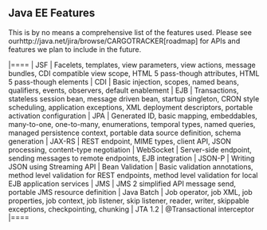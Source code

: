 ## Java EE Features

This is by no means a comprehensive list of the features used. Please see ourhttp://java.net/jira/browse/CARGOTRACKER[roadmap] for APIs and features we plan to include in the future.

|====
| JSF | Facelets, templates, view parameters, view actions, message bundles, CDI compatible view scope, HTML 5 pass-though attributes, HTML 5 pass-though elements
| CDI | Basic injection, scopes, named beans, qualifiers, events, observers, default enablement
| EJB | Transactions, stateless session bean, message driven bean, startup singleton, CRON style scheduling, application exceptions, XML deployment descriptors, portable activation configuration
| JPA | Generated ID, basic mapping, embeddables, many-to-one, one-to-many, enumerations, temporal types, named queries, managed persistence context, portable data source definition, schema generation
| JAX-RS | REST endpoint, MIME types, client API, JSON processing, content-type negotiation
| WebSocket | Server-side endpoint, sending messages to remote endpoints, EJB integration
| JSON-P | Writing JSON using Streaming API
| Bean Validation | Basic validation annotations, method level validation for REST endpoints, method level validation for local EJB application services
| JMS | JMS 2 simplified API message send, portable JMS resource definition
| Java Batch | Job operator, job XML, job properties, job context, job listener, skip listener, reader, writer, skippable exceptions, checkpointing, chunking
| JTA 1.2 | @Transactional interceptor
|====